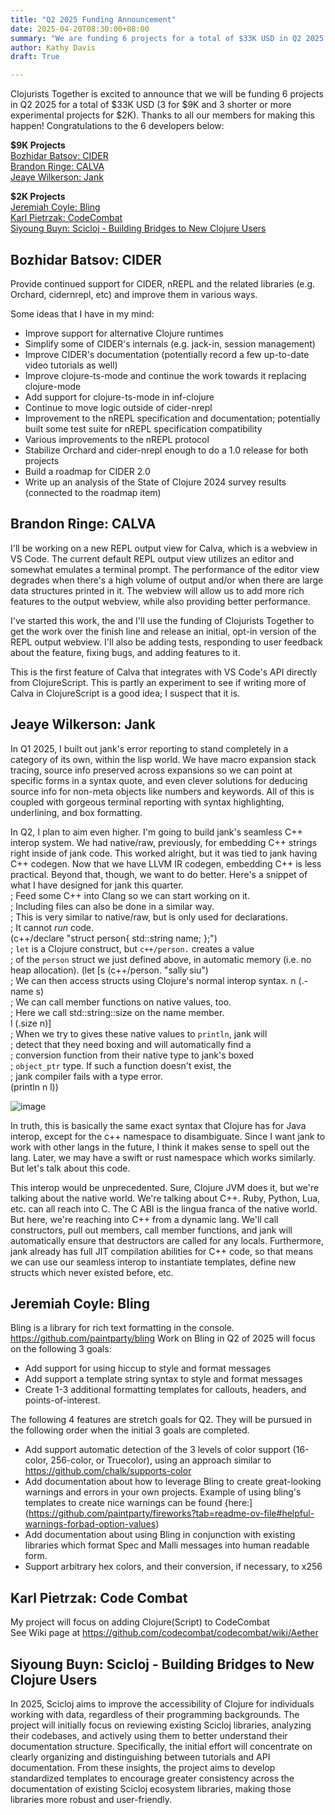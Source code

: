 ```yaml
---
title: "Q2 2025 Funding Announcement"
date: 2025-04-20T08:30:00+08:00
summary: "We are funding 6 projects for a total of $33K USD in Q2 2025."
author: Kathy Davis
draft: True

---
```


Clojurists Together is excited to announce that  we will be funding 6 projects in Q2 2025 for a total of $33K USD (3 for $9K and 3 shorter or more experimental projects for $2K).  Thanks to all our members for making this happen! Congratulations to the 6 developers below: 

**$9K Projects**  
[Bozhidar Batsov: CIDER](#bozhidar-batsov-cider)  
[Brandon Ringe: CALVA](#brandon-ringe-calva)   
[Jeaye Wilkerson: Jank](#jeaye-wilkerson-jank)   

**$2K Projects**   
[Jeremiah Coyle: Bling](#jeremiah-coyle-bling)  
[Karl Pietrzak: CodeCombat](#karl-pietrzak-code-combat)  
[Siyoung Buyn: Scicloj - Building Bridges to New Clojure Users](#siyoung-buyn-scicloj---building-bridges-to-new-clojure-users)  

## Bozhidar Batsov: CIDER  
Provide continued support for CIDER, nREPL and the related libraries (e.g. Orchard, cidernrepl, etc) and improve them in various ways.  

Some ideas that I have in my mind:   
- Improve support for alternative Clojure runtimes   
- Simplify some of CIDER's internals (e.g. jack-in, session management)   
- Improve CIDER's documentation (potentially record a few up-to-date video tutorials as well)   
- Improve clojure-ts-mode and continue the work towards it replacing clojure-mode   
- Add support for clojure-ts-mode in inf-clojure    
- Continue to move logic outside of cider-nrepl   
- Improvement to the nREPL specification and documentation; potentially built some test suite for nREPL specification compatibility   
- Various improvements to the nREPL protocol   
- Stabilize Orchard and cider-nrepl enough to do a 1.0 release for both projects   
- Build a roadmap for CIDER 2.0   
- Write up an analysis of the State of Clojure 2024 survey results (connected to the roadmap item)   


## Brandon Ringe: CALVA  
I'll be working on a new REPL output view for Calva, which is a webview in VS Code. The current default REPL output view utilizes an editor and somewhat emulates a terminal prompt. The performance of the editor view degrades when there's a high volume of output and/or when there are large data structures printed in it. The webview will allow us to add more rich features to the output webview, while also providing better performance.  

I've started this work, the and I'll use the funding of Clojurists Together to get the work over the finish line and release an initial, opt-in version of the REPL output webview. I'll also be adding tests, responding to user feedback about the feature, fixing bugs, and adding features to it.  

This is the first feature of Calva that integrates with VS Code's API directly from ClojureScript. This is partly an experiment to see if writing more of Calva in ClojureScript is a good idea; I suspect that it is.  

## Jeaye Wilkerson: Jank  
In Q1 2025, I built out jank's error reporting to stand completely in a category of its own, within the lisp world. We have macro expansion stack tracing, source info preserved across expansions so we can point at specific forms in a syntax quote, and even clever solutions for deducing source info for non-meta objects like numbers and keywords. All of this is coupled with gorgeous terminal reporting with syntax highlighting, underlining, and box formatting.  

In Q2, I plan to aim even higher. I'm going to build jank's seamless C++ interop system. We had native/raw, previously, for embedding C++ strings right inside of jank code. This worked alright, but it was tied to jank having C++ codegen. Now that we have LLVM IR codegen, embedding C++ is less practical. Beyond that, though, we want to do better. Here's a snippet of what I have designed for jank this quarter.  
; Feed some C++ into Clang so we can start working on it.  
; Including files can also be done in a similar way.  
; This is very similar to native/raw, but is only used for declarations.  
; It cannot *run* code.  
(c++/declare "struct person{ std::string name; };")  
; `let` is a Clojure construct, but `c++/person.` creates a value  
; of the `person` struct we just defined above, in automatic memory (i.e. no heap allocation).
(let [s (c++/person. "sally siu")  
    ; We can then access structs using Clojure's normal interop syntax. n (.-name s)  
    ; We can call member functions on native values, too.  
    ; Here we call std::string::size on the name member.  
    l (.size n)]  
; When we try to gives these native values to `println`, jank will  
; detect that they need boxing and will automatically find a  
; conversion function from their native type to jank's boxed  
; `object_ptr` type. If such a function doesn't exist, the  
; jank compiler fails with a type error.  
(println n l))  

![image](https://github.com/user-attachments/assets/e7b554c8-fb8d-40c8-a75b-af9cf7e60055)


In truth, this is basically the same exact syntax that Clojure has for Java interop, except for the c++ namespace to disambiguate. Since I want jank to work with other langs in the future, I think it makes sense to spell out the lang. Later, we may have a swift or rust namespace which works similarly. But let's talk about this code.   

This interop would be unprecedented. Sure, Clojure JVM does it, but we're talking about the native world. We're talking about C++. Ruby, Python, Lua, etc. can all reach into C. The C ABI is the lingua franca of the native world. But here, we're reaching into C++ from a dynamic lang. We'll call constructors, pull out members, call member functions, and jank will automatically ensure that destructors are called for any locals. Furthermore, jank already has full JIT compilation abilities for C++ code, so that means we can use our seamless interop to instantiate templates, define new structs which never existed before, etc.   

## Jeremiah Coyle: Bling  
Bling is a library for rich text formatting in the console. https://github.com/paintparty/bling Work on Bling in Q2 of 2025 will focus on the following 3 goals:  
- Add support for using hiccup to style and format messages   
- Add support a template string syntax to style and format messages   
- Create 1-3 additional formatting templates for callouts, headers, and points-of-interest.  

The following 4 features are stretch goals for Q2. They will be pursued in the following order when the initial 3 goals are completed.   
- Add support automatic detection of the 3 levels of color support (16-color, 256-color, or Truecolor), using an approach similar to https://github.com/chalk/supports-color   
- Add documentation about how to leverage Bling to create great-looking warnings and errors in your own projects. Example of using bling's templates to create nice warnings can be found {here:](https://github.com/paintparty/fireworks?tab=readme-ov-file#helpful-warnings-forbad-option-values)   
- Add documentation about using Bling in conjunction with existing libraries which format Spec and Malli messages into human readable form.   
- Support arbitrary hex colors, and their conversion, if necessary, to x256   


## Karl Pietrzak: Code Combat    
My project will focus on adding Clojure(Script) to CodeCombat   
See Wiki page at https://github.com/codecombat/codecombat/wiki/Aether  


## Siyoung Buyn: Scicloj - Building Bridges to New Clojure Users  
In 2025, Scicloj aims to improve the accessibility of Clojure for individuals working with data,
regardless of their programming backgrounds. The project will initially focus on reviewing
existing Scicloj libraries, analyzing their codebases, and actively using them to better
understand their documentation structure. Specifically, the initial effort will concentrate on
clearly organizing and distinguishing between tutorials and API documentation. From these
insights, the project aims to develop standardized templates to encourage greater consistency across the documentation of existing Scicloj ecosystem libraries, making those libraries more robust and user-friendly.  


